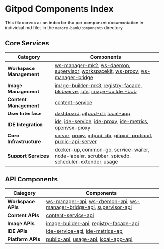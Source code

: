 # Gitpod Components Index

This file serves as an index for the per-component documentation in individual md files in the `memory-bank/components` directory.

## Core Services

| Category | Components |
|----------|------------|
| **Workspace Management** | [ws-manager-mk2](components/ws-manager-mk2.md), [ws-daemon](components/ws-daemon.md), [supervisor](components/supervisor.md), [workspacekit](components/workspacekit.md), [ws-proxy](components/ws-proxy.md), [ws-manager-bridge](components/ws-manager-bridge.md) |
| **Image Management** | [image-builder-mk3](components/image-builder-mk3.md), [registry-facade](components/registry-facade.md), [blobserve](components/blobserve.md), [ipfs](components/ipfs.md), [image-builder-bob](components/image-builder-bob.md) |
| **Content Management** | [content-service](components/content-service.md) |
| **User Interface** | [dashboard](components/dashboard.md), [gitpod-cli](components/gitpod-cli.md), [local-app](components/local-app.md) |
| **IDE Integration** | [ide](components/ide.md), [ide-service](components/ide-service.md), [ide-proxy](components/ide-proxy.md), [ide-metrics](components/ide-metrics.md), [openvsx-proxy](components/openvsx-proxy.md) |
| **Core Infrastructure** | [server](components/server.md), [proxy](components/proxy.md), [gitpod-db](components/gitpod-db.md), [gitpod-protocol](components/gitpod-protocol.md), [public-api-server](components/public-api-server.md) |
| **Support Services** | [docker-up](components/docker-up.md), [common-go](components/common-go.md), [service-waiter](components/service-waiter.md), [node-labeler](components/node-labeler.md), [scrubber](components/scrubber.md), [spicedb](components/spicedb.md), [scheduler-extender](components/scheduler-extender.md), [usage](components/usage.md) |

## API Components

| Category | Components |
|----------|------------|
| **Workspace APIs** | [ws-manager-api](components/ws-manager-api.md), [ws-daemon-api](components/ws-daemon-api.md), [ws-manager-bridge-api](components/ws-manager-bridge-api.md), [supervisor-api](components/supervisor-api.md) |
| **Content APIs** | [content-service-api](components/content-service-api.md) |
| **Image APIs** | [image-builder-api](components/image-builder-api.md), [registry-facade-api](components/registry-facade-api.md) |
| **IDE APIs** | [ide-service-api](components/ide-service-api.md), [ide-metrics-api](components/ide-metrics-api.md) |
| **Platform APIs** | [public-api](components/public-api.md), [usage-api](components/usage-api.md), [local-app-api](components/local-app-api.md) |
